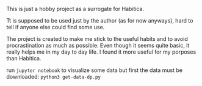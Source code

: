 This is just a hobby project as a surrogate for Habitica.

Tt is supposed to be used just by the author (as for now anyways), hard to tell if anyone else could find some use.

The project is created to make me stick to the useful habits and to avoid procrastination as much as possible. Even though it seems quite basic, it really helps me in my day to day life. I found it more useful for my porposes than Habitica.


run ```jupyter notebook``` to visualize some data 
but first the data must be downloaded: ```python3 get-data-dp.py```